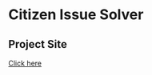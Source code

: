 # Citizen Issue Solver

## Project Site
<a href="https://bodrulamin.github.io/Citizen-Issue-Solver">Click here</a>